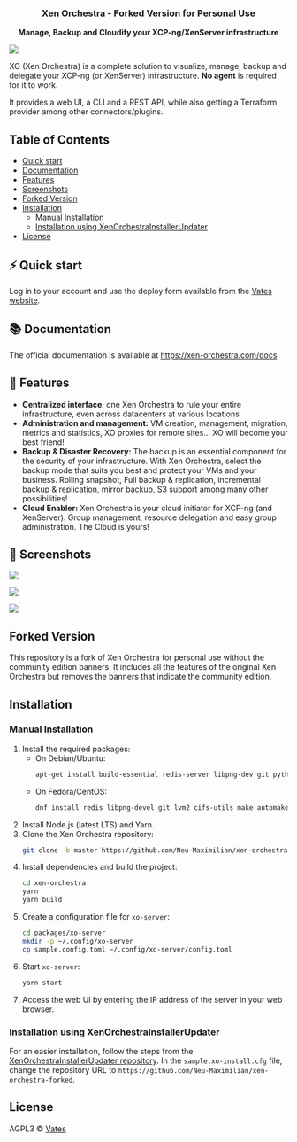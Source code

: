 <h3 align="center"><b>Xen Orchestra - Forked Version for Personal Use</b></h3>
<p align="center"><b>Manage, Backup and Cloudify your XCP-ng/XenServer infrastructure</b></p>

![](https://repository-images.githubusercontent.com/8077957/6dcf71fd-bad9-4bfa-933f-b466c52d513d)

XO (Xen Orchestra) is a complete solution to visualize, manage, backup and delegate your XCP-ng (or XenServer) infrastructure. **No agent** is required for it to work.

It provides a web UI, a CLI and a REST API, while also getting a Terraform provider among other connectors/plugins.

## Table of Contents
- [Quick start](#quick-start)
- [Documentation](#documentation)
- [Features](#features)
- [Screenshots](#screenshots)
- [Forked Version](#forked-version)
- [Installation](#installation)
  - [Manual Installation](#manual-installation)
  - [Installation using XenOrchestraInstallerUpdater](#installation-using-xenorchestrainstallerupdater)
- [License](#license)

## ⚡️ Quick start

Log in to your account and use the deploy form available from the [Vates website](https://vates.tech/deploy/).

## 📚 Documentation

The official documentation is available at https://xen-orchestra.com/docs

## 🚀 Features

- **Centralized interface**: one Xen Orchestra to rule your entire infrastructure, even across datacenters at various locations
- **Administration and management:** VM creation, management, migration, metrics and statistics, XO proxies for remote sites… XO will become your best friend!
- **Backup & Disaster Recovery:** The backup is an essential component for the security of your infrastructure. With Xen Orchestra, select the backup mode that suits you best and protect your VMs and your business. Rolling snapshot, Full backup & replication, incremental backup & replication, mirror backup, S3 support among many other possibilities!
- **Cloud Enabler:** Xen Orchestra is your cloud initiator for XCP-ng (and XenServer). Group management, resource delegation and easy group administration. The Cloud is yours!

## 📸 Screenshots

![](https://vates.tech/assets/img/illustrations/xen-orchestra-screen-1.png.avif)

![](https://vates.tech/assets/img/illustrations/xen-orchestra-screen-3.png.avif)

![](https://vates.tech/assets/img/illustrations/xen-orchestra-screen-4.png.avif)

## Forked Version

This repository is a fork of Xen Orchestra for personal use without the community edition banners. It includes all the features of the original Xen Orchestra but removes the banners that indicate the community edition.

## Installation

### Manual Installation

1. Install the required packages:
   - On Debian/Ubuntu:
     ```sh
     apt-get install build-essential redis-server libpng-dev git python3-minimal libvhdi-utils lvm2 cifs-utils nfs-common ntfs-3g
     ```
   - On Fedora/CentOS:
     ```sh
     dnf install redis libpng-devel git lvm2 cifs-utils make automake gcc gcc-c++ nfs-utils ntfs-3g
     ```
2. Install Node.js (latest LTS) and Yarn.
3. Clone the Xen Orchestra repository:
   ```sh
   git clone -b master https://github.com/Neu-Maximilian/xen-orchestra-forked
   ```
4. Install dependencies and build the project:
   ```sh
   cd xen-orchestra
   yarn
   yarn build
   ```
5. Create a configuration file for `xo-server`:
   ```sh
   cd packages/xo-server
   mkdir -p ~/.config/xo-server
   cp sample.config.toml ~/.config/xo-server/config.toml
   ```
6. Start `xo-server`:
   ```sh
   yarn start
   ```
7. Access the web UI by entering the IP address of the server in your web browser.

### Installation using XenOrchestraInstallerUpdater

For an easier installation, follow the steps from the [XenOrchestraInstallerUpdater repository](https://github.com/ronivay/XenOrchestraInstallerUpdater.git). In the `sample.xo-install.cfg` file, change the repository URL to `https://github.com/Neu-Maximilian/xen-orchestra-forked`.
## License

AGPL3 © [Vates](https://vates.tech)
